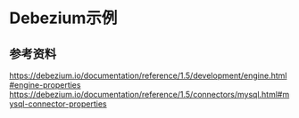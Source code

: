# Debezium示例
## 参考资料
https://debezium.io/documentation/reference/1.5/development/engine.html#engine-properties
https://debezium.io/documentation/reference/1.5/connectors/mysql.html#mysql-connector-properties
